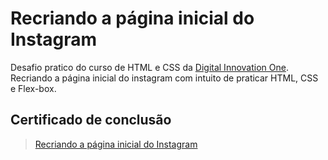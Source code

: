 # Recriando a página inicial do Instagram
Desafio pratico do curso de HTML e CSS da [Digital Innovation One](https://www.dio.me/en). Recriando a página inicial do instagram com intuito de praticar HTML, CSS e Flex-box.

## Certificado de conclusão
> [Recriando a página inicial do Instagram](https://www.dio.me/certificate/871FBB64/share)